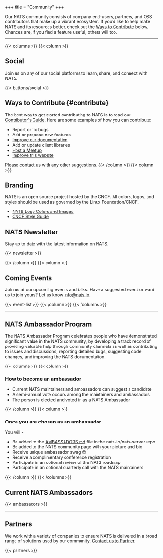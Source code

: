 +++
title = "Community"
+++

Our NATS community consists of company end-users, partners, and OSS contributors that make up a vibrant ecosystem.
If you’d like to help make NATS and its resources better, check out the [Ways to Contribute](#contribute) below. Chances are, if you find a feature useful, others will too.

---
{{< columns >}}
{{< column >}}
## Social

Join us on any of our social platforms to learn, share, and connect with NATS.


{{< buttons/social >}}


## Ways to Contribute {#contribute}

The best way to get started contributing to NATS is to read our [Contributor's Guide](/contributing). Here are some examples of how you can contribute:

* Report or fix bugs
* Add or propose new features
* [Improve our documentation](https://github.com/nats-io/nats-site#adding-documentation)
* Add or update client libraries
* <a href="mailto:info@nats.io?subject=Host a NATS MeetUp">Host a Meetup</a>
* [Improve this website](https://github.com/nats-io/nats-site)

Please [contact us](mailto:info@nats.io) with any other suggestions.
{{< /column >}}
{{< column >}}

## Branding

NATS is an open source project hosted by the CNCF. All colors, logos, and styles should be used as governed by the Linux Foundation/CNCF.

* [NATS Logo Colors and Images](https://github.com/cncf/artwork/blob/master/examples/incubating.md#nats-logos)
* [CNCF Style Guide](https://github.com/cncf/artwork#cncf-brand-guidelines)

## NATS Newsletter

Stay up to date with the latest information on NATS.


<script>
  function handleNewsletterFormSubmit(e) {
    e.preventDefault();
    var email = document.getElementById("email").value;
    let portalId = "47270392";
    let formId = "b0a5d839-3b24-4e00-8b4c-fab17593f791";
    var url = `https://api.hsforms.com/submissions/v3/integration/submit/${portalId}/${formId}`;
    var data = {
      email: email,
    };

    const errorMessage = "An error has occurred upon submission.";
    const successMessage = "Thank you for subscribing!";

    const payload = {
      fields: [
        {
          name: "email",
          value: email,
        },
      ],
      context: {
        pageUri: window.location.href,
        pageName: document.title,
      },
    };

    fetch(url, {
      method: "POST",
      body: JSON.stringify(payload),
      headers: {
        "Content-Type": "application/json",
      },
    })
      .then(function (response) {
        if (response.ok) {
          document.getElementById("subscribe-message").style.display = "block";
          document.getElementById("subscribe-message").style.color = "green";
          document.getElementById("subscribe-message").style.fontWeight = "700";
          document.getElementById("subscribe-message").innerText =
            successMessage;
        } else {
          document.getElementById("subscribe-message").style.display = "block";
          document.getElementById("subscribe-message").style.color = "red";
          document.getElementById("subscribe-message").style.fontWeight = "700";
          document.getElementById("subscribe-message").innerText = errorMessage;
        }
      })
      .finally(() => {
        document.getElementById("subscribe-form").reset();
      });
  }
</script>

{{< newsletter >}}


{{< /column >}}
{{< column >}}


## Coming Events

Join us at our upcoming events and talks. Have a suggested event or want us to join yours? Let us know [info@nats.io](mailto:info@nats.io).

{{< event-list >}}
{{< /column >}}
{{< /columns >}}

---

## NATS Ambassador Program

The NATS Ambassador Program celebrates people who have demonstrated significant value in the NATS community, by developing a track record of providing valuable help through community channels as well as contributing to issues and discussions, reporting detailed bugs, suggesting code changes, and improving the NATS documentation.

{{< columns >}}
{{< column >}}

### How to become an ambassador

- Current NATS maintainers and ambassadors can suggest a candidate
- A semi-annual vote occurs among the maintainers and ambassadors
- The person is elected and voted in as a NATS Ambassador

{{< /column >}}
{{< column >}}

### Once you are chosen as an ambassador

You will -
- Be added to the [AMBASSADORS.md](https://github.com/nats-io/nats-server/blob/main/AMBASSADORS.md) file in the nats-io/nats-server repo
- Be added to the NATS community page with your picture and bio
- Receive unique ambassador swag 😊
- Receive a complimentary conference registration
- Participate in an optional review of the NATS roadmap
- Participate in an optional quarterly call with the NATS maintainers

{{< /column >}}
{{< /columns >}}

## Current NATS Ambassadors

{{< ambassadors >}}

---

## Partners

We work with a variety of companies to ensure NATS is delivered in a broad range of solutions used by our community. [Contact us to Partner](mailto:info@nats.io?Subject=Partner%20inquiry).

{{< partners >}}
